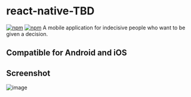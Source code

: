 # react-native-TBD
[![npm](https://img.shields.io/badge/license-MIT-yellow.svg)]()
[![npm](https://img.shields.io/badge/devDependencies-up%20to%20date-brightgreen.svg)]()
A mobile application for indecisive people who want to be given a decision.

## Compatible for Android and iOS

## Screenshot
![image](https://user-images.githubusercontent.com/16450416/34342887-852d0836-e973-11e7-93ac-d8dd672a37a1.png)
